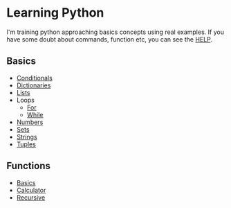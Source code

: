 # Learning Python

I'm training python approaching basics concepts using real examples. If you have some doubt about commands, function etc, you can see the [HELP](help.py).

## Basics
* [Conditionals](basics/conditionals/main.py)
* [Dictionaries](basics/dictionaries/main.py)
* [Lists](basics/lists/main.py)
* Loops
    * [For](basics/loops/for.py)
    * [While](basics/loops/while.py)
* [Numbers](basics/numbers/main.py)
* [Sets](basics/sets/main.py)
* [Strings](basics/strings/main.py)
* [Tuples](basics/tuples/main.py)

## Functions
* [Basics](functions/basics.py)
* [Calculator](functions/calculator.py)
* [Recursive](functions/recursive.py)
